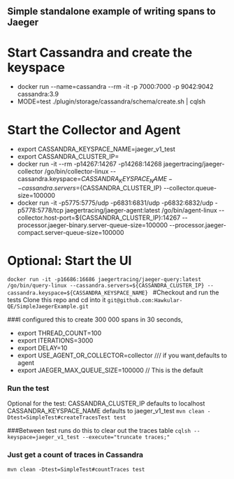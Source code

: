 ## Simple standalone example of writing spans to Jaeger

# Start Cassandra and create the keyspace
+ docker run --name=cassandra --rm -it -p 7000:7000 -p 9042:9042 cassandra:3.9 
+ MODE=test ./plugin/storage/cassandra/schema/create.sh | cqlsh 

# Start the Collector and Agent
+ export CASSANDRA_KEYSPACE_NAME=jaeger_v1_test
+ export CASSANDRA_CLUSTER_IP=<actual ip of cassandra is running on>
+ docker run -it --rm -p14267:14267 -p14268:14268 jaegertracing/jaeger-collector /go/bin/collector-linux --cassandra.keyspace=${CASSANDRA_KEYSPACE_NAME} --cassandra.servers=${CASSANDRA_CLUSTER_IP} --collector.queue-size=100000 
+ docker run -it -p5775:5775/udp -p6831:6831/udp -p6832:6832/udp -p5778:5778/tcp jaegertracing/jaeger-agent:latest /go/bin/agent-linux --collector.host-port=${CASSANDRA_CLUSTER_IP}:14267 --processor.jaeger-binary.server-queue-size=100000 --processor.jaeger-compact.server-queue-size=100000

# Optional: Start the UI
`docker run -it -p16686:16686 jaegertracing/jaeger-query:latest /go/bin/query-linux --cassandra.servers=${CASSANDRA_CLUSTER_IP} --cassandra.keyspace=${CASSANDRA_KEYSPACE_NAME}
`
#Checkout and run the tests
Clone this repo and cd into it `git@github.com:Hawkular-QE/SimpleJaegerExample.git`

###I configured this to create 300 000 spans in 30 seconds, 
+ export THREAD_COUNT=100
+ export ITERATIONS=3000
+ export DELAY=10
+ export USE_AGENT_OR_COLLECTOR=collector /// if you want,defaults to agent
+ export JAEGER_MAX_QUEUE_SIZE=100000  // This is the default

### Run the test
Optional for the test: CASSANDRA_CLUSTER_IP defaults to localhost CASSANDRA_KEYSPACE_NAME defaults to jaeger_v1_test
`mvn clean -Dtest=SimpleTest#createTracesTest test`

###Between test runs do this to clear out the traces table
`cqlsh --keyspace=jaeger_v1_test --execute="truncate traces;"
`
### Just get a count of traces in Cassandra
`mvn clean -Dtest=SimpleTest#countTraces test`



